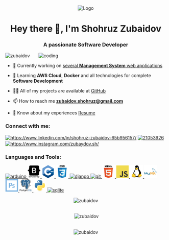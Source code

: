 <div align="center">
<img align="center" alt="Logo" width="300px" src="https://github.com/Zubaidov/Zubaidov/blob/main/logo_J.jpg?raw=true">
</div>
<h1 align="center">Hey there 👋, I'm Shohruz Zubaidov</h1>
<h3 align="center">A passionate <b>Software Developer</b></h3>

<img align="right" alt="coding" width="400px" src="https://github.com/Zubaidov/Zubaidov/blob/main/GIFEEE.gif?raw=true">

<p align="left"> <img src="https://komarev.com/ghpvc/?username=zubaidov&label=Profile%20views&color=0e75b6&style=flat" alt="zubaidov" /> </p>

- 🔭 Currently working on [several **Management System** web applications](https://github.com/Zubaidov)

- 🌱 Learning **AWS Cloud**, **Docker** and all technologies for complete **Software Development**

- 👨‍💻 All of my projects are available at [GitHub](https://github.com/Zubaidov)

- 📫 How to reach me **zubaidov.shohruz@gmail.com**

- 📄 Know about my experiences [Resume](https://github.com/Zubaidov/Zubaidov/blob/main/CV_Zubaidov_Shohruz.pdf)

<h3 align="left">Connect with me:</h3>
<p align="left">
<a href="https://linkedin.com/in/shohruz-zubaidov-65b956157/" target="blank"><img align="center" src="https://raw.githubusercontent.com/rahuldkjain/github-profile-readme-generator/master/src/images/icons/Social/linked-in-alt.svg" alt="https://www.linkedin.com/in/shohruz-zubaidov-65b956157/" height="30" width="40" /></a>
<a href="https://stackoverflow.com/users/21053926" target="blank"><img align="center" src="https://raw.githubusercontent.com/rahuldkjain/github-profile-readme-generator/master/src/images/icons/Social/stack-overflow.svg" alt="21053926" height="30" width="40" /></a>
<a href="https://instagram.com/zubaydov.sh/" target="blank"><img align="center" src="https://raw.githubusercontent.com/rahuldkjain/github-profile-readme-generator/master/src/images/icons/Social/instagram.svg" alt="https://www.instagram.com/zubaydov.sh/" height="30" width="40" /></a>
</p>

<h3 align="left">Languages and Tools:</h3>
<p align="left"> <a href="https://www.arduino.cc/" target="_blank" rel="noreferrer"> <img src="https://cdn.worldvectorlogo.com/logos/arduino-1.svg" alt="arduino" width="40" height="40"/> </a> <a href="https://getbootstrap.com" target="_blank" rel="noreferrer"> <img src="https://raw.githubusercontent.com/devicons/devicon/master/icons/bootstrap/bootstrap-plain-wordmark.svg" alt="bootstrap" width="40" height="40"/> </a> <a href="https://www.w3schools.com/cpp/" target="_blank" rel="noreferrer"> <img src="https://raw.githubusercontent.com/devicons/devicon/master/icons/cplusplus/cplusplus-original.svg" alt="cplusplus" width="40" height="40"/> </a> <a href="https://www.w3schools.com/css/" target="_blank" rel="noreferrer"> <img src="https://raw.githubusercontent.com/devicons/devicon/master/icons/css3/css3-original-wordmark.svg" alt="css3" width="40" height="40"/> </a> <a href="https://www.djangoproject.com/" target="_blank" rel="noreferrer"> <img src="https://cdn.worldvectorlogo.com/logos/django.svg" alt="django" width="40" height="40"/> </a> <a href="https://git-scm.com/" target="_blank" rel="noreferrer"> <img src="https://www.vectorlogo.zone/logos/git-scm/git-scm-icon.svg" alt="git" width="40" height="40"/> </a> <a href="https://www.w3.org/html/" target="_blank" rel="noreferrer"> <img src="https://raw.githubusercontent.com/devicons/devicon/master/icons/html5/html5-original-wordmark.svg" alt="html5" width="40" height="40"/> </a> <a href="https://developer.mozilla.org/en-US/docs/Web/JavaScript" target="_blank" rel="noreferrer"> <img src="https://raw.githubusercontent.com/devicons/devicon/master/icons/javascript/javascript-original.svg" alt="javascript" width="40" height="40"/> </a> <a href="https://www.linux.org/" target="_blank" rel="noreferrer"> <img src="https://raw.githubusercontent.com/devicons/devicon/master/icons/linux/linux-original.svg" alt="linux" width="40" height="40"/> </a> <a href="https://www.mysql.com/" target="_blank" rel="noreferrer"> <img src="https://raw.githubusercontent.com/devicons/devicon/master/icons/mysql/mysql-original-wordmark.svg" alt="mysql" width="40" height="40"/> </a> <a href="https://www.photoshop.com/en" target="_blank" rel="noreferrer"> <img src="https://raw.githubusercontent.com/devicons/devicon/master/icons/photoshop/photoshop-line.svg" alt="photoshop" width="40" height="40"/> </a> <a href="https://www.postgresql.org" target="_blank" rel="noreferrer"> <img src="https://raw.githubusercontent.com/devicons/devicon/master/icons/postgresql/postgresql-original-wordmark.svg" alt="postgresql" width="40" height="40"/> </a> <a href="https://www.python.org" target="_blank" rel="noreferrer"> <img src="https://raw.githubusercontent.com/devicons/devicon/master/icons/python/python-original.svg" alt="python" width="40" height="40"/> </a> <a href="https://www.sqlite.org/" target="_blank" rel="noreferrer"> <img src="https://www.vectorlogo.zone/logos/sqlite/sqlite-icon.svg" alt="sqlite" width="40" height="40"/> </a> </p>

<div align="center">
  <img align="center" width="700px" src="https://github-readme-stats.vercel.app/api/top-langs?username=zubaidov&show_icons=true&locale=en&layout=compact" alt="zubaidov" />
</div>

</br>

<div align="center">
  <p>&nbsp;<img align="center" width="700px" src="https://github-readme-stats.vercel.app/api?username=zubaidov&show_icons=true&locale=en" alt="zubaidov" /></p>
</div>

</br>

<div align="center">
  <img align="center" width="700px" src="https://github-readme-streak-stats.herokuapp.com/?user=zubaidov&" alt="zubaidov" />
</div>

